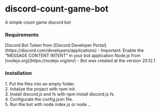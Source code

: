 # discord-count-game-bot
A simple count game discord bot
<br>
<h3>Requirements</h3>
Discord Bot Token from [Discord Developer Portal](https://discord.com/developers/applications)
- Important: Enable the "MESSAGE CONTENT INTENT" in your bot application
Node.js from [nodejs.org](https://nodejs.org/en/)
- Bot was created at the version 20.12.1
<br>
<h3>Installation</h3>
1. Put the files into an empty folder.<br>
2. Initalize the project with <bold>npm init</bold>.<br>
3. Install <bold>discord.js</bold> and <bold>fs</bold> with <bold>npm install discord.js fs</bold>.<br>
4. Configurate the <bold>config.json</bold> file.<br>
5. Run the bot with <bold>node index.js</bold> or <bold>node .</bold>.
